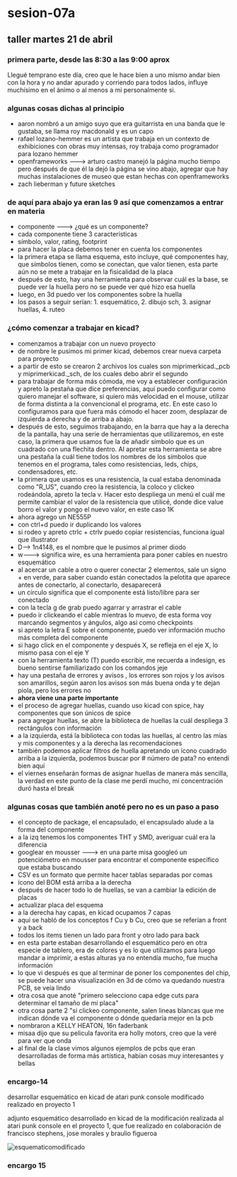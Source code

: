 # sesion-07a

## taller martes 21 de abril

### primera parte, desde las 8:30 a las 9:00 aprox

Llegué temprano este día, creo que le hace bien a uno mismo andar bien con la hora y no andar apurado y corriendo para todos lados, influye muchísimo en el ánimo o al menos a mi personalmente si.

### algunas cosas dichas al principio

- aaron nombró a un amigo suyo que era guitarrista en una banda que le gustaba, se llama roy macdonald y es un capo
- rafael lozano-hemmer es un artista que trabaja en un contexto de exhibiciones con obras muy intensas, roy trabaja como programador para lozano hemmer
- openframeworks ---> arturo castro manejó la página mucho tiempo pero después de que él la dejó la página se vino abajo, agregar que hay muchas instalaciones de museo que estan hechas con openframeworks
- zach lieberman y future sketches

### de aquí para abajo ya eran las 9 así que comenzamos a entrar en materia

- componente ---> ¿qué es un componente?
- cada componente tiene 3 características
- símbolo, valor, rating, footprint
- para hacer la placa debemos tener en cuenta los componentes
- la primera etapa se llama esquema, esto incluye, qué componentes hay, que símbolos tienen, como se conectan, que valor tienen, esta parte aún no se mete a trabajar en la fisicalidad de la placa
- después de esto, hay una herramienta para observar cuál es la base, se puede ver la huella pero no se puede ver qué hizo esa huella
- luego, en 3d puedo ver los componentes sobre la huella
- los pasos a seguir serían: 1. esquemático, 2. dibujo sch, 3. asignar huellas, 4. ruteo

### ¿cómo comenzar a trabajar en kicad?

- comenzamos a trabajar con un nuevo proyecto
- de nombre le pusimos mi primer kicad, debemos crear nueva carpeta para proyecto
- a partir de esto se crearon 2 archivos los cuales son miprimerkicad._pcb y miprimerkicad._sch, de los cuales debo abrir el segundo
- para trabajar de forma más cómoda, me voy a establecer configuración y apreto la pestaña que dice preferencias, aqui puedo configurar como quiero manejar el software, si quiero más velocidad en el mouse, utilizar de forma distinta a la convencional el programa, etc. En este caso lo configuramos para que fuera más cómodo el hacer zoom, desplazar de izquierda a derecha y de arriba a abajo.
- después de esto, seguimos trabajando, en la barra que hay a la derecha de la pantalla, hay una serie de herramientas que utilizaremos, en este caso, la primera que usamos fue la de añadir símbolo que es un cuadrado con una flechita dentro. Al apretar esta herramienta se abre una pestaña la cuál tiene todos los nombres de los símbolos que tenemos en el programa, tales como resistencias, leds, chips, condensadores, etc.
- la primera que usamos es una resistencia, la cual estaba denominada como "R_US", cuando creo la resistencia, la coloco y clickeo rodeándola, apreto la tecla v. Hacer esto despliega un menú el cuál me permite cambiar el valor de la resistencia que utilicé, donde dice value borro el valor y pongo el nuevo valor, en este caso 1K
- ahora agrego un NE555P
- con ctrl+d puedo ir duplicando los valores
- si rodeo y apreto ctrlc + ctrlv puedo copiar resistencias, funciona igual que illustrator
- D--> 1n4148, es el nombre que le pusimos al primer diodo
- w---> significa wire, es una herramienta para poner cables en nuestro esquemático
- al acercar un cable a otro o querer conectar 2 elementos, sale un signo + en verde, para saber cuando están conectados la pelotita que aparece antes de conectarlo, al conectarlo, desaparecerá
- un círculo significa que el componente está listo/libre para ser conectado
- con la tecla g de grab puedo agarrar y arrastrar el cable
- puedo ir clickeando el cable mientras lo muevo, de esta forma voy marcando segmentos y ángulos, algo asi como checkpoints
- si apreto la letra E sobre el componente, puedo ver información mucho más completa del componente
- si hago click en el componente y después X, se refleja en el eje X, lo mismo pasa con el eje Y
- con la herramienta texto (T) puedo escribir, me recuerda a indesign, es bueno sentirse familiarizado con los comandos jeje
- hay una pestaña de errores y avisos , los errores son rojos y los avisos son amarillos, según aaron los avisos son más buena onda y te dejan piola, pero los errores no
- **ahora viene una parte importante**
- el proceso de agregar huellas, cuando uso kicad con spice, hay componentes que son únicos de spice
- para agregar huellas, se abre la biblioteca de huellas la cuál despliega 3 rectángulos con información
- a la izquierda, está la biblioteca con todas las huellas, al centro las mías y mis componentes y a la derecha las recomendaciones
- también podemos aplicar filtros de huella apretando un ícono cuadrado arriba a la izquierda, podemos buscar por # número de pata? no entendí bien aquí
- el viernes enseñarán formas de asignar huellas de manera más sencilla, la verdad en este punto de la clase me perdí mucho, mi concentración duró hasta el break

### algunas cosas que también anoté pero no es un paso a paso

- el concepto de package, el encapsulado, el encapsulado alude a la forma del componente
- a la izq tenemos los componentes THT y SMD, averiguar cuál era la diferencia
- googlear en mousser ---> en una parte misa googleó un potenciómetro en mousser para encontrar el componente específico que estaba buscando
- CSV es un formato que permite hacer tablas separadas por comas
- ícono del BOM está arriba a la derecha
- después de hacer todo lo de huellas, se van a cambiar la edición de placas
- actualizar placa del esquema
- a la derecha hay capas, en kicad ocupamos 7 capas
- aquí se habló de los conceptos f Cu y b Cu, creo que se referían a front y a back
- todos los items tienen un lado para front y otro lado para back
- en esta parte estaban desarrollando el esquemático pero en otra especie de tablero, era de colores y es lo que utilizamos para luego mandar a imprimir, a estas alturas ya no entendía mucho, fue mucha información
- lo que vi después es que al terminar de poner los componentes del chip, se puede hacer una visualización en 3d de cómo va quedando nuestra PCB, se veía lindo
- otra cosa que anoté "primero selecciono capa edge cuts para determinar el tamaño de mi placa"
- otra cosa parte 2 "si clickeo componente, salen lineas blancas que me indican dónde va el componente o dónde quedaría mejor en la pcb
- nombraron a KELLY HEATON, 16n faderbank
- misaa dijo que su pelicula favorita era holly motors, creo que la veré para ver que onda
- al final de la clase vimos algunos ejemplos de pcbs que eran desarrolladas de forma más artística, habían cosas muy interesantes y bellas

### encargo-14

desarrollar esquemático en kicad de atari punk console modificado realizado en proyecto 1

adjunto esquemático desarrollado en kicad de la modificación realizada al atari punk console en el proyecto 1, que fue realizado en colaboración de francisco stephens, jose morales y braulio figueroa

![esquematicomodificado](https://github.com/user-attachments/assets/dd02dd16-74ef-4803-86c8-20e7aa23e26b)

### encargo 15
